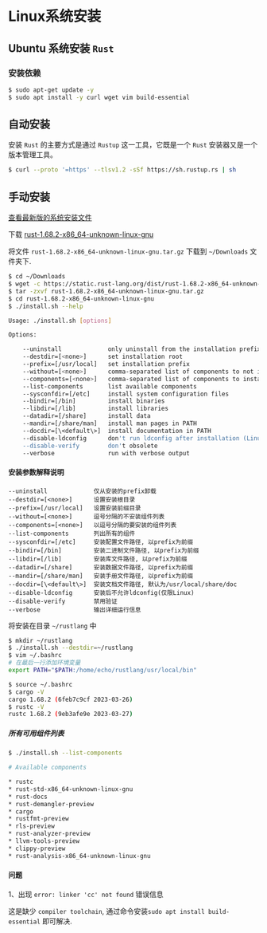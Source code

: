 # Linux系统安装

## Ubuntu 系统安装 `Rust`

### 安装依赖

```bash
$ sudo apt-get update -y
$ sudo apt install -y curl wget vim build-essential
```

## 自动安装

安装 `Rust` 的主要方式是通过 `Rustup` 这一工具，它既是一个 `Rust` 安装器又是一个版本管理工具。

```bash
$ curl --proto '=https' --tlsv1.2 -sSf https://sh.rustup.rs | sh
```

## 手动安装

[查看最新版的系统安装文件](https://forge.rust-lang.org/infra/other-installation-methods.html#standalone-installers)

下载 [rust-1.68.2-x86_64-unknown-linux-gnu](https://static.rust-lang.org/dist/rust-1.68.2-x86_64-unknown-linux-gnu.tar.gz)


将文件 `rust-1.68.2-x86_64-unknown-linux-gnu.tar.gz` 下载到 `~/Downloads` 文件夹下.

```bash
$ cd ~/Downloads
$ wget -c https://static.rust-lang.org/dist/rust-1.68.2-x86_64-unknown-linux-gnu.tar.gz
$ tar -zxvf rust-1.68.2-x86_64-unknown-linux-gnu.tar.gz
$ cd rust-1.68.2-x86_64-unknown-linux-gnu
$ ./install.sh --help

Usage: ./install.sh [options]

Options:

    --uninstall             only uninstall from the installation prefix
    --destdir=[<none>]      set installation root
    --prefix=[/usr/local]   set installation prefix
    --without=[<none>]      comma-separated list of components to not install
    --components=[<none>]   comma-separated list of components to install
    --list-components       list available components
    --sysconfdir=[/etc]     install system configuration files
    --bindir=[/bin]         install binaries
    --libdir=[/lib]         install libraries
    --datadir=[/share]      install data
    --mandir=[/share/man]   install man pages in PATH
    --docdir=[\<default\>]  install documentation in PATH
    --disable-ldconfig      don't run ldconfig after installation (Linux only)
    --disable-verify        don't obsolete
    --verbose               run with verbose output
```

#### 安装参数解释说明

```
--uninstall             仅从安装的prefix卸载
--destdir=[<none>]      设置安装根目录
--prefix=[/usr/local]   设置安装前缀目录
--without=[<none>]      逗号分隔的不安装组件列表
--components=[<none>]   以逗号分隔的要安装的组件列表
--list-components       列出所有的组件
--sysconfdir=[/etc]     安装配置文件路径, 以prefix为前缀
--bindir=[/bin]         安装二进制文件路径, 以prefix为前缀
--libdir=[/lib]         安装库文件路径, 以prefix为前缀
--datadir=[/share]      安装数据文件路径, 以prefix为前缀
--mandir=[/share/man]   安装手册文件路径, 以prefix为前缀
--docdir=[\<default\>]  安装文档文件路径, 默认为/usr/local/share/doc
--disable-ldconfig      安装后不允许ldconfig(仅限Linux)
--disable-verify        禁用验证
--verbose               输出详细运行信息
```

将安装在目录 `~/rustlang` 中

```bash
$ mkdir ~/rustlang
$ ./install.sh --destdir=~/rustlang
$ vim ~/.bashrc
# 在最后一行添加环境变量
export PATH="$PATH:/home/echo/rustlang/usr/local/bin"

$ source ~/.bashrc
$ cargo -V
cargo 1.68.2 (6feb7c9cf 2023-03-26)
$ rustc -V
rustc 1.68.2 (9eb3afe9e 2023-03-27)
```

##### 所有可用组件列表

```bash
$ ./install.sh --list-components

# Available components

* rustc
* rust-std-x86_64-unknown-linux-gnu
* rust-docs
* rust-demangler-preview
* cargo
* rustfmt-preview
* rls-preview
* rust-analyzer-preview
* llvm-tools-preview
* clippy-preview
* rust-analysis-x86_64-unknown-linux-gnu
```

#### 问题

1、出现 `error: linker 'cc' not found` 错误信息

这是缺少 `compiler toolchain`, 通过命令安装`sudo apt install build-essential` 即可解决.